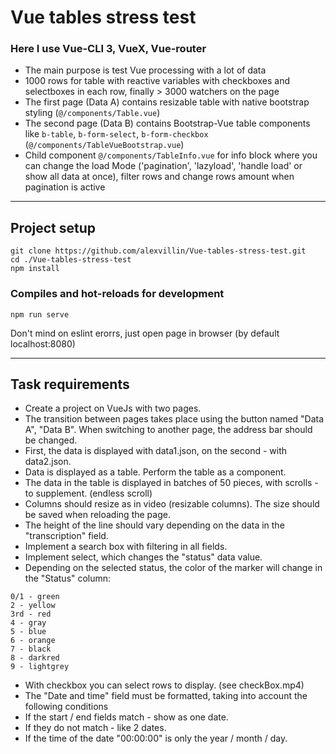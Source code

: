 # Vue tables stress test
### Here I use Vue-CLI 3, VueX, Vue-router 

- The main purpose is test Vue processing with a lot of data
- 1000 rows for table with reactive variables with checkboxes and selectboxes in each row, finally > 3000 watchers on the page
- The first page (Data A) contains resizable table with native bootstrap styling (`@/components/Table.vue`)
 - The second page (Data B) contains Bootstrap-Vue table components like `b-table`, `b-form-select`, `b-form-checkbox` (`@/components/TableVueBootstrap.vue`)
- Child component `@/components/TableInfo.vue` for info block where you can change the load Mode ('pagination', 'lazyload', 'handle load' or show all data at once), filter rows and change rows amount when pagination is active

-------------------------------------------
## Project setup
```
git clone https://github.com/alexvillin/Vue-tables-stress-test.git
cd ./Vue-tables-stress-test
npm install
```

### Compiles and hot-reloads for development
```
npm run serve
```
Don't mind on eslint erorrs, just open page in browser (by default localhost:8080)

-----------------------------------------
## Task requirements


- Create a project on VueJs with two pages.
- The transition between pages takes place using the button named "Data A", "Data B". When switching to another page, the address bar should be changed.
- First, the data is displayed with data1.json, on the second - with data2.json.
- Data is displayed as a table. Perform the table as a component.
- The data in the table is displayed in batches of 50 pieces, with scrolls - to supplement. (endless scroll)
- Columns should resize as in video (resizable columns). The size should be saved when reloading the page.
- The height of the line should vary depending on the data in the "transcription" field.
- Implement a search box with filtering in all fields.
- Implement select, which changes the "status" data value.
- Depending on the selected status, the color of the marker will change in the "Status" column: 
```
0/1 - green
2 - yellow
3rd - red
4 - gray
5 - blue
6 - orange
7 - black
8 - darkred
9 - lightgrey
```
- With checkbox you can select rows to display. (see checkBox.mp4)
- The "Date and time" field must be formatted, taking into account the following conditions
- If the start / end fields match - show as one date.
- If they do not match - like 2 dates.
- If the time of the date "00:00:00" is only the year / month / day.
